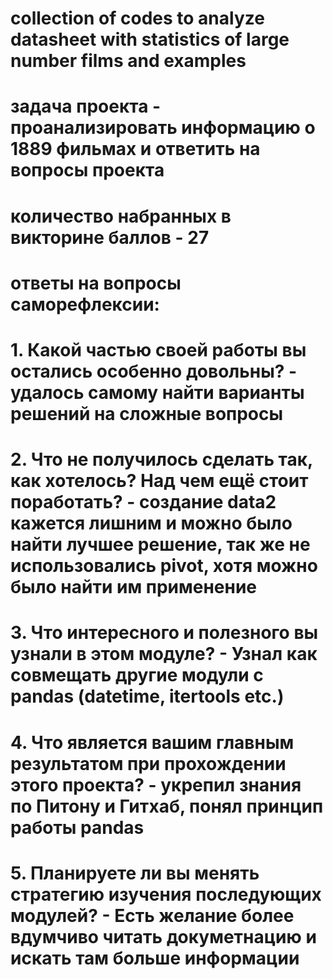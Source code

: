 # collection of codes to analyze datasheet with statistics of large number films and examples 
# задача проекта - проанализировать информацию о 1889 фильмах и ответить на вопросы проекта
# количество набранных в викторине баллов - 27

# ответы на вопросы саморефлексии:

# 1. Какой частью своей работы вы остались особенно довольны? - удалось самому найти варианты решений на сложные вопросы
# 2. Что не получилось сделать так, как хотелось? Над чем ещё стоит поработать? - создание data2 кажется лишним и можно было найти лучшее решение, так же не использовались pivot, хотя можно было найти им применение
# 3. Что интересного и полезного вы узнали в этом модуле? - Узнал как совмещать другие модули с pandas (datetime, itertools etc.)
# 4. Что является вашим главным результатом при прохождении этого проекта? - укрепил знания по Питону и Гитхаб, понял принцип работы pandas
# 5. Планируете ли вы менять стратегию изучения последующих модулей? - Есть желание более вдумчиво читать докуметнацию и искать там больше информации
